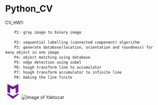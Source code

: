 # Python_CV
CV_HW1:

        P1: gray image to binary image
        
        P2: sequential labelling (connected component) algorithm
        P3: generate database(location, orientation and roundness) for many object in one image
        P4: object matching using database
        P5: edge detection using sobel
        P6: hough transform line to accumulator
        P7: hough transform accumulator to infinite line
        P8: making the line finite
        
        
![alt text](https://github.com/adam-p/markdown-here/raw/master/src/common/images/icon48.png "Logo Title Text 1")
![Image of Yaktocat](https://github.com/douyouzhe/Python_CV/blob/master/CV_HW1/hough_complex_1_croppedLineImage.pgm)
